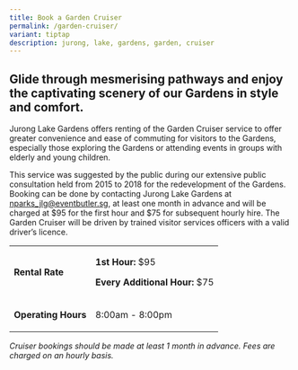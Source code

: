 ```yaml
---
title: Book a Garden Cruiser
permalink: /garden-cruiser/
variant: tiptap
description: jurong, lake, gardens, garden, cruiser
---
```

<h2>Glide through mesmerising pathways and enjoy the captivating scenery of our Gardens in style and comfort.</h2>
<p>Jurong Lake Gardens offers renting of the Garden Cruiser service to offer
greater convenience and ease of commuting for visitors to the Gardens,
especially those exploring the Gardens or attending events in groups with
elderly and young children.</p>
<p>This service was suggested by the public during our extensive public consultation
held from 2015 to 2018 for the redevelopment of the Gardens. Booking can
be done by contacting Jurong Lake Gardens at <a href="mailto:nparks_jlg@eventbutler.sg" rel="noopener noreferrer nofollow" target="_blank"><u>nparks_jlg@eventbutler.sg</u></a>,
at least one month in advance and will be charged at $95 for the first
hour and $75 for subsequent hourly hire. The Garden Cruiser will be driven
by trained visitor services officers with a valid driver’s licence.</p>
<p></p>
<table style="minWidth: 50px">
<colgroup>
<col>
<col>
</colgroup>
<tbody>
<tr>
<td rowspan="1" colspan="1">
<p><strong>Rental Rate</strong>
</p>
</td>
<td rowspan="1" colspan="1">
<p><strong>1st Hour: </strong>$95</p>
<p><strong>Every Additional Hour: </strong>$75</p>
</td>
</tr>
<tr>
<td rowspan="1" colspan="1">
<p><strong>Operating Hours</strong>
</p>
</td>
<td rowspan="1" colspan="1">
<p>8:00am - 8:00pm</p>
</td>
</tr>
</tbody>
</table>
<p><em>Cruiser bookings should be made at least 1 month in advance. Fees are charged on an hourly basis.</em>
</p>
<p></p>